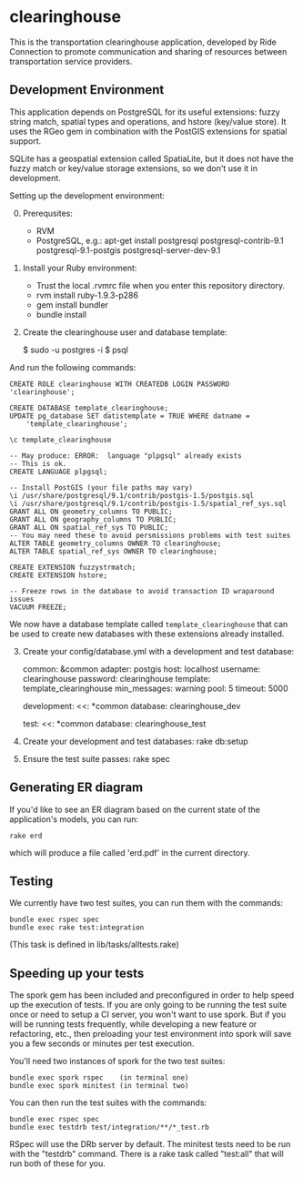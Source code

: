 clearinghouse
=============

This is the transportation clearinghouse application, developed by Ride
Connection to promote communication and sharing of resources between
transportation service providers.

Development Environment
-----------------------

This application depends on PostgreSQL for its useful extensions: fuzzy string
match, spatial types and operations, and hstore (key/value store).  It uses
the RGeo gem in combination with the PostGIS extensions for spatial support.

SQLite has a geospatial extension called SpatiaLite, but it does not have the
fuzzy match or key/value storage extensions, so we don't use it in development.

Setting up the development environment:

0. Prerequsites:
   - RVM
   - PostgreSQL, e.g.:
         apt-get install postgresql postgresql-contrib-9.1 \
                         postgresql-9.1-postgis postgresql-server-dev-9.1

1. Install your Ruby environment:
   - Trust the local .rvmrc file when you enter this repository directory.
   - rvm install ruby-1.9.3-p286
   - gem install bundler
   - bundle install
 
2. Create the clearinghouse user and database template:

    $ sudo -u postgres -i
    $ psql

And run the following commands:

    CREATE ROLE clearinghouse WITH CREATEDB LOGIN PASSWORD 'clearinghouse';

    CREATE DATABASE template_clearinghouse;
    UPDATE pg_database SET datistemplate = TRUE WHERE datname =
        'template_clearinghouse';
    
    \c template_clearinghouse

    -- May produce: ERROR:  language "plpgsql" already exists
    -- This is ok.
    CREATE LANGUAGE plpgsql;
    
    -- Install PostGIS (your file paths may vary)
    \i /usr/share/postgresql/9.1/contrib/postgis-1.5/postgis.sql
    \i /usr/share/postgresql/9.1/contrib/postgis-1.5/spatial_ref_sys.sql
    GRANT ALL ON geometry_columns TO PUBLIC;
    GRANT ALL ON geography_columns TO PUBLIC;
    GRANT ALL ON spatial_ref_sys TO PUBLIC;
    -- You may need these to avoid persmissions problems with test suites
    ALTER TABLE geometry_columns OWNER TO clearinghouse;
    ALTER TABLE spatial_ref_sys OWNER TO clearinghouse;

    CREATE EXTENSION fuzzystrmatch;
    CREATE EXTENSION hstore;
    
    -- Freeze rows in the database to avoid transaction ID wraparound issues
    VACUUM FREEZE;

We now have a database template called `template_clearinghouse` that can be
used to create new databases with these extensions already installed.

3. Create your config/database.yml with a development and test database:

    common: &common
      adapter: postgis
      host: localhost
      username: clearinghouse
      password: clearinghouse
      template: template_clearinghouse
      min_messages: warning
      pool: 5
      timeout: 5000
    
    development:
      <<: *common
      database: clearinghouse_dev
    
    test:
      <<: *common
      database: clearinghouse_test

4. Create your development and test databases: rake db:setup

5. Ensure the test suite passes: rake spec

Generating ER diagram
---------------------

If you'd like to see an ER diagram based on the current state of the
application's models, you can run:

    rake erd

which will produce a file called 'erd.pdf' in the current directory.

Testing
-------

We currently have two test suites, you can run them with the commands:

    bundle exec rspec spec
    bundle exec rake test:integration

(This task is defined in lib/tasks/alltests.rake)

Speeding up your tests
----------------------

The spork gem has been included and preconfigured in order to help speed up the 
execution of tests. If you are only going to be running the test suite once or 
need to setup a CI server, you won't want to use spork. But if you will be
running tests frequently, while developing a new feature or refactoring, etc., 
then preloading your test environment into spork will save you a few seconds 
or minutes per test execution.

You'll need two instances of spork for the two test suites:

    bundle exec spork rspec    (in terminal one)
    bundle exec spork minitest (in terminal two)

You can then run the test suites with the commands:

    bundle exec rspec spec
    bundle exec testdrb test/integration/**/*_test.rb

RSpec will use the DRb server by default. The minitest tests need to be run
with the "testdrb" command.  There is a rake task called "test:all" that will
run both of these for you.
